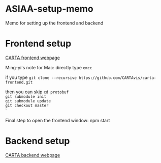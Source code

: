# ASIAA-setup-memo
Memo for setting up the frontend and backend

# Frontend setup
[CARTA frontend webpage](https://github.com/CARTAvis/carta-frontend)

Ming-yi's note for Mac:
directly type `emcc` 

if you type
`git clone --recursive https://github.com/CARTAvis/carta-frontend.git`

then you can skip
`cd protobuf `<br />`
git submodule init `<br />`
git submodule update `<br />`
git checkout master `<br />`

Final step to open the frontend window: npm start

# Backend setup 
[CARTA backend webpage](https://github.com/CARTAvis/carta-backend)


